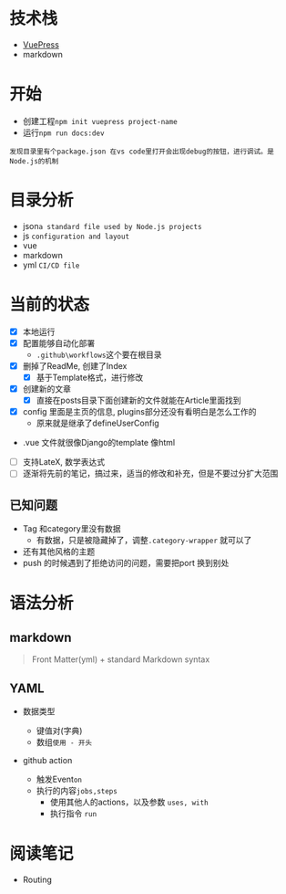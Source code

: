 # 技术栈
* [VuePress](https://vuepress.vuejs.org/zh/)
* markdown

# 开始
* 创建工程`npm init vuepress project-name`
* 运行`npm run docs:dev`

`
发现目录里有个package.json 在vs code里打开会出现debug的按钮，进行调试。是Node.js的机制
`

# 目录分析
* json`a standard file used by Node.js projects`
* js `configuration and layout`
* vue
* markdown
* yml `CI/CD file`

# 当前的状态
* [x] 本地运行
* [x] 配置能够自动化部署
  * `.github\workflows`这个要在根目录
* [x] 删掉了ReadMe, 创建了Index
  * [x] 基于Template格式，进行修改
* [x] 创建新的文章
  * [x] 直接在posts目录下面创建新的文件就能在Article里面找到
* [x] config 里面是主页的信息, plugins部分还没有看明白是怎么工作的
  * 原来就是继承了defineUserConfig
* .vue 文件就很像Django的template 像html
* [ ] 支持LateX, 数学表达式
* [ ] 逐渐将先前的笔记，搞过来，适当的修改和补充，但是不要过分扩大范围

## 已知问题
* Tag 和category里没有数据
  * 有数据，只是被隐藏掉了，调整`.category-wrapper` 就可以了
* 还有其他风格的主题
* push 的时候遇到了拒绝访问的问题，需要把port 换到别处


# 语法分析
## markdown
>Front Matter(yml) + standard Markdown syntax

## YAML
* 数据类型
  * 键值对(字典)
  * 数组`使用 - 开头`

* github action
  * 触发Event`on`
  * 执行的内容`jobs,steps`
    * 使用其他人的actions，以及参数 `uses, with`
    * 执行指令 `run`

# 阅读笔记
* Routing